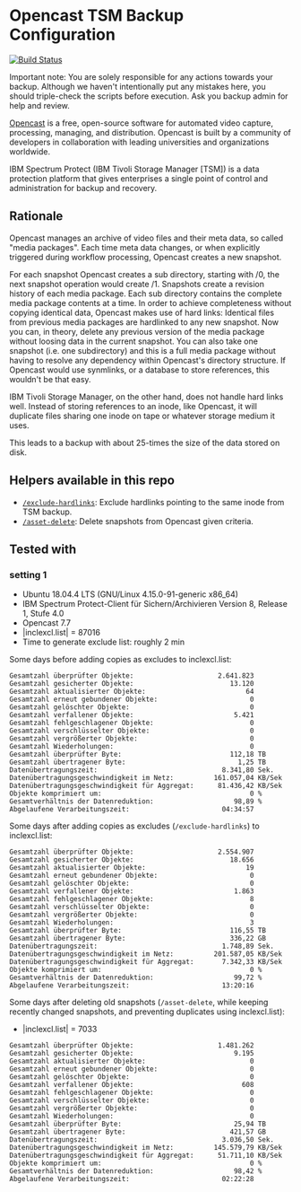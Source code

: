# Opencast TSM Backup Configuration

[![Build Status
](https://travis-ci.org/Rillke/opencast-tsm-config.svg?branch=master)
](https://travis-ci.org/Rillke/opencast-tsm-config)

Important note: You are solely responsible for any actions towards your backup.
Although we haven't intentionally put any mistakes here, you should triple-check
the scripts before execution. Ask you backup admin for help and review.

[Opencast](https://opencast.org/) is a free, open-source software for automated
video capture, processing, managing, and distribution. Opencast is built by a
community of developers in collaboration with leading universities and
organizations worldwide.

IBM Spectrum Protect (IBM Tivoli Storage Manager [TSM]) is a data protection
platform that gives enterprises a single point of control and administration for
backup and recovery.

## Rationale

Opencast manages an archive of video files and their meta data, so called
"media packages". Each time meta data changes, or when explicitly triggered
during workflow processing, Opencast creates a new snapshot.

For each snapshot Opencast creates a sub directory, starting with /0, the next
snapshot operation would create /1.
Snapshots create a revision history of each media package. Each sub directory
contains the complete media package contents at a time. In order to achieve
completeness without copying identical data, Opencast makes use of hard links:
Identical files from previous media packages are hardlinked to any new snapshot.
Now you can, in theory, delete any previous version of the media package without
loosing data in the current snapshot. You can also take one snapshot (i.e. one
subdirectory) and this is a full media package without having to resolve any
dependency within Opencast's directory structure. If Opencast would use
synmlinks, or a database to store references, this wouldn't be that easy.

IBM Tivoli Storage Manager, on the other hand, does not handle hard links well.
Instead of storing references to an inode, like Opencast, it will duplicate
files sharing one inode on tape or whatever storage medium it uses.

This leads to a backup with about 25-times the size of the data stored on disk.

## Helpers available in this repo

* [`/exclude-hardlinks`](./exclude-hardlinks): Exclude hardlinks pointing to the
  same inode from TSM backup.
* [`/asset-delete`](./asset-delete): Delete snapshots from Opencast given
  criteria.

## Tested with

### setting 1

* Ubuntu 18.04.4 LTS (GNU/Linux 4.15.0-91-generic x86_64)
* IBM Spectrum Protect-Client für Sichern/Archivieren Version 8, Release 1, Stufe 4.0
* Opencast 7.7
* |inclexcl.list| = 87016
* Time to generate exclude list: roughly 2 min

Some days before adding copies as excludes to inclexcl.list:
```
Gesamtzahl überprüfter Objekte:                     2.641.823
Gesamtzahl gesicherter Objekte:                        13.120
Gesamtzahl aktualisierter Objekte:                         64
Gesamtzahl erneut gebundener Objekte:                       0
Gesamtzahl gelöschter Objekte:                              0
Gesamtzahl verfallener Objekte:                         5.421
Gesamtzahl fehlgeschlagener Objekte:                        0
Gesamtzahl verschlüsselter Objekte:                         0
Gesamtzahl vergrößerter Objekte:                            0
Gesamtzahl Wiederholungen:                                  0
Gesamtzahl überprüfter Byte:                           112,18 TB
Gesamtzahl übertragener Byte:                            1,25 TB
Datenübertragungszeit:                               8.341,80 Sek.
Datenübertragungsgeschwindigkeit im Netz:          161.057,04 KB/Sek
Datenübertragungsgeschwindigkeit für Aggregat:      81.436,42 KB/Sek
Objekte komprimiert um:                                     0 %
Gesamtverhältnis der Datenreduktion:                    98,89 %
Abgelaufene Verarbeitungszeit:                       04:34:57
```

Some days after adding copies as excludes (`/exclude-hardlinks`) to
inclexcl.list:
```
Gesamtzahl überprüfter Objekte:                     2.554.907
Gesamtzahl gesicherter Objekte:                        18.656
Gesamtzahl aktualisierter Objekte:                         19
Gesamtzahl erneut gebundener Objekte:                       0
Gesamtzahl gelöschter Objekte:                              0
Gesamtzahl verfallener Objekte:                         1.863
Gesamtzahl fehlgeschlagener Objekte:                        8
Gesamtzahl verschlüsselter Objekte:                         0
Gesamtzahl vergrößerter Objekte:                            0
Gesamtzahl Wiederholungen:                                  3
Gesamtzahl überprüfter Byte:                           116,55 TB
Gesamtzahl übertragener Byte:                          336,22 GB
Datenübertragungszeit:                               1.748,89 Sek.
Datenübertragungsgeschwindigkeit im Netz:          201.587,05 KB/Sek
Datenübertragungsgeschwindigkeit für Aggregat:       7.342,33 KB/Sek
Objekte komprimiert um:                                     0 %
Gesamtverhältnis der Datenreduktion:                    99,72 %
Abgelaufene Verarbeitungszeit:                       13:20:16
```

Some days after deleting old snapshots (`/asset-delete`, while keeping recently
  changed snapshots, and preventing duplicates using inclexcl.list):

* |inclexcl.list| = 7033

```
Gesamtzahl überprüfter Objekte:                     1.481.262
Gesamtzahl gesicherter Objekte:                         9.195
Gesamtzahl aktualisierter Objekte:                          0
Gesamtzahl erneut gebundener Objekte:                       0
Gesamtzahl gelöschter Objekte:                              0
Gesamtzahl verfallener Objekte:                           608
Gesamtzahl fehlgeschlagener Objekte:                        0
Gesamtzahl verschlüsselter Objekte:                         0
Gesamtzahl vergrößerter Objekte:                            0
Gesamtzahl Wiederholungen:                                  0
Gesamtzahl überprüfter Byte:                            25,94 TB
Gesamtzahl übertragener Byte:                          421,57 GB
Datenübertragungszeit:                               3.036,50 Sek.
Datenübertragungsgeschwindigkeit im Netz:          145.579,79 KB/Sek
Datenübertragungsgeschwindigkeit für Aggregat:      51.711,10 KB/Sek
Objekte komprimiert um:                                     0 %
Gesamtverhältnis der Datenreduktion:                    98,42 %
Abgelaufene Verarbeitungszeit:                       02:22:28
```
